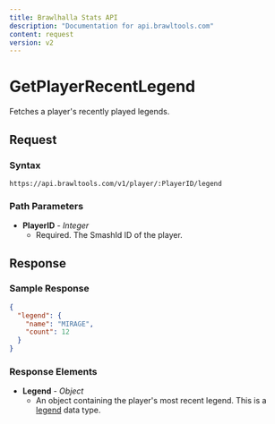 ```yaml
---
title: Brawlhalla Stats API
description: "Documentation for api.brawltools.com"
content: request
version: v2
---
```


# GetPlayerRecentLegend

Fetches a player's recently played legends.

## Request

### Syntax

`https://api.brawltools.com/v1/player/:PlayerID/legend`

### Path Parameters

- **PlayerID** - _Integer_
  - Required. The SmashId ID of the player.

## Response

### Sample Response

```json
{
  "legend": {
    "name": "MIRAGE",
    "count": 12
  }
}
```

### Response Elements

- **Legend** - _Object_
  - An object containing the player's most recent legend. This is a <a href="../../../datatypes/legend">legend</a> data type.
